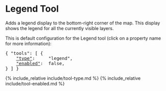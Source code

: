 # Legend Tool

Adds a legend display to the bottom-right corner of the map.
This display shows the legend for all the currently visible layers.

This is default configuration for the Legend tool (click on a property name for more information):
<pre>
{ "tools": [ {
    <a href="#type-property"        >"type"</a>:     "legend",
    <a href="#enabled-property"     >"enabled"</a>:  false,
} ] }
</pre>

{% include_relative include/tool-type.md %}
{% include_relative include/tool-enabled.md %}
